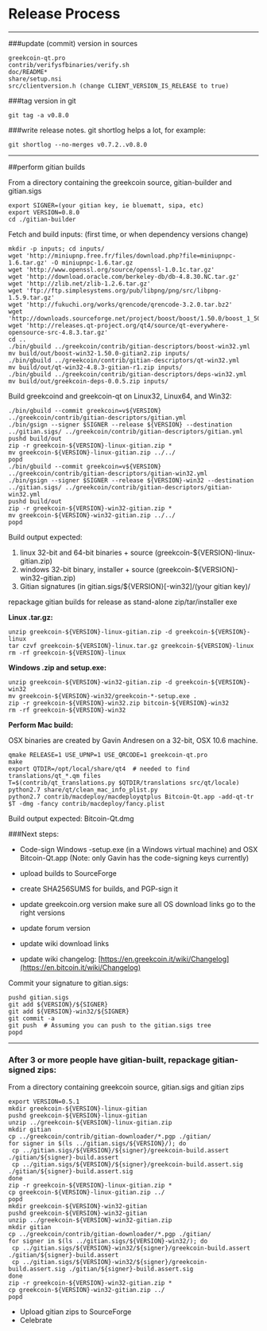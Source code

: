 Release Process
====================

* * *

###update (commit) version in sources


	greekcoin-qt.pro
	contrib/verifysfbinaries/verify.sh
	doc/README*
	share/setup.nsi
	src/clientversion.h (change CLIENT_VERSION_IS_RELEASE to true)

###tag version in git

	git tag -a v0.8.0

###write release notes. git shortlog helps a lot, for example:

	git shortlog --no-merges v0.7.2..v0.8.0

* * *

##perform gitian builds

 From a directory containing the greekcoin source, gitian-builder and gitian.sigs
  
	export SIGNER=(your gitian key, ie bluematt, sipa, etc)
	export VERSION=0.8.0
	cd ./gitian-builder

 Fetch and build inputs: (first time, or when dependency versions change)

	mkdir -p inputs; cd inputs/
	wget 'http://miniupnp.free.fr/files/download.php?file=miniupnpc-1.6.tar.gz' -O miniupnpc-1.6.tar.gz
	wget 'http://www.openssl.org/source/openssl-1.0.1c.tar.gz'
	wget 'http://download.oracle.com/berkeley-db/db-4.8.30.NC.tar.gz'
	wget 'http://zlib.net/zlib-1.2.6.tar.gz'
	wget 'ftp://ftp.simplesystems.org/pub/libpng/png/src/libpng-1.5.9.tar.gz'
	wget 'http://fukuchi.org/works/qrencode/qrencode-3.2.0.tar.bz2'
	wget 'http://downloads.sourceforge.net/project/boost/boost/1.50.0/boost_1_50_0.tar.bz2'
	wget 'http://releases.qt-project.org/qt4/source/qt-everywhere-opensource-src-4.8.3.tar.gz'
	cd ..
	./bin/gbuild ../greekcoin/contrib/gitian-descriptors/boost-win32.yml
	mv build/out/boost-win32-1.50.0-gitian2.zip inputs/
	./bin/gbuild ../greekcoin/contrib/gitian-descriptors/qt-win32.yml
	mv build/out/qt-win32-4.8.3-gitian-r1.zip inputs/
	./bin/gbuild ../greekcoin/contrib/gitian-descriptors/deps-win32.yml
	mv build/out/greekcoin-deps-0.0.5.zip inputs/

 Build greekcoind and greekcoin-qt on Linux32, Linux64, and Win32:
  
	./bin/gbuild --commit greekcoin=v${VERSION} ../greekcoin/contrib/gitian-descriptors/gitian.yml
	./bin/gsign --signer $SIGNER --release ${VERSION} --destination ../gitian.sigs/ ../greekcoin/contrib/gitian-descriptors/gitian.yml
	pushd build/out
	zip -r greekcoin-${VERSION}-linux-gitian.zip *
	mv greekcoin-${VERSION}-linux-gitian.zip ../../
	popd
	./bin/gbuild --commit greekcoin=v${VERSION} ../greekcoin/contrib/gitian-descriptors/gitian-win32.yml
	./bin/gsign --signer $SIGNER --release ${VERSION}-win32 --destination ../gitian.sigs/ ../greekcoin/contrib/gitian-descriptors/gitian-win32.yml
	pushd build/out
	zip -r greekcoin-${VERSION}-win32-gitian.zip *
	mv greekcoin-${VERSION}-win32-gitian.zip ../../
	popd

  Build output expected:

  1. linux 32-bit and 64-bit binaries + source (greekcoin-${VERSION}-linux-gitian.zip)
  2. windows 32-bit binary, installer + source (greekcoin-${VERSION}-win32-gitian.zip)
  3. Gitian signatures (in gitian.sigs/${VERSION}[-win32]/(your gitian key)/

repackage gitian builds for release as stand-alone zip/tar/installer exe

**Linux .tar.gz:**

	unzip greekcoin-${VERSION}-linux-gitian.zip -d greekcoin-${VERSION}-linux
	tar czvf greekcoin-${VERSION}-linux.tar.gz greekcoin-${VERSION}-linux
	rm -rf greekcoin-${VERSION}-linux

**Windows .zip and setup.exe:**

	unzip greekcoin-${VERSION}-win32-gitian.zip -d greekcoin-${VERSION}-win32
	mv greekcoin-${VERSION}-win32/greekcoin-*-setup.exe .
	zip -r greekcoin-${VERSION}-win32.zip bitcoin-${VERSION}-win32
	rm -rf greekcoin-${VERSION}-win32

**Perform Mac build:**

  OSX binaries are created by Gavin Andresen on a 32-bit, OSX 10.6 machine.

	qmake RELEASE=1 USE_UPNP=1 USE_QRCODE=1 greekcoin-qt.pro
	make
	export QTDIR=/opt/local/share/qt4  # needed to find translations/qt_*.qm files
	T=$(contrib/qt_translations.py $QTDIR/translations src/qt/locale)
	python2.7 share/qt/clean_mac_info_plist.py
	python2.7 contrib/macdeploy/macdeployqtplus Bitcoin-Qt.app -add-qt-tr $T -dmg -fancy contrib/macdeploy/fancy.plist

 Build output expected: Bitcoin-Qt.dmg

###Next steps:

* Code-sign Windows -setup.exe (in a Windows virtual machine) and
  OSX Bitcoin-Qt.app (Note: only Gavin has the code-signing keys currently)

* upload builds to SourceForge

* create SHA256SUMS for builds, and PGP-sign it

* update greekcoin.org version
  make sure all OS download links go to the right versions

* update forum version

* update wiki download links

* update wiki changelog: [https://en.greekcoin.it/wiki/Changelog](https://en.bitcoin.it/wiki/Changelog)

Commit your signature to gitian.sigs:

	pushd gitian.sigs
	git add ${VERSION}/${SIGNER}
	git add ${VERSION}-win32/${SIGNER}
	git commit -a
	git push  # Assuming you can push to the gitian.sigs tree
	popd

-------------------------------------------------------------------------

### After 3 or more people have gitian-built, repackage gitian-signed zips:

From a directory containing greekcoin source, gitian.sigs and gitian zips

	export VERSION=0.5.1
	mkdir greekcoin-${VERSION}-linux-gitian
	pushd greekcoin-${VERSION}-linux-gitian
	unzip ../greekcoin-${VERSION}-linux-gitian.zip
	mkdir gitian
	cp ../greekcoin/contrib/gitian-downloader/*.pgp ./gitian/
	for signer in $(ls ../gitian.sigs/${VERSION}/); do
	 cp ../gitian.sigs/${VERSION}/${signer}/greekcoin-build.assert ./gitian/${signer}-build.assert
	 cp ../gitian.sigs/${VERSION}/${signer}/greekcoin-build.assert.sig ./gitian/${signer}-build.assert.sig
	done
	zip -r greekcoin-${VERSION}-linux-gitian.zip *
	cp greekcoin-${VERSION}-linux-gitian.zip ../
	popd
	mkdir greekcoin-${VERSION}-win32-gitian
	pushd greekcoin-${VERSION}-win32-gitian
	unzip ../greekcoin-${VERSION}-win32-gitian.zip
	mkdir gitian
	cp ../greekcoin/contrib/gitian-downloader/*.pgp ./gitian/
	for signer in $(ls ../gitian.sigs/${VERSION}-win32/); do
	 cp ../gitian.sigs/${VERSION}-win32/${signer}/greekcoin-build.assert ./gitian/${signer}-build.assert
	 cp ../gitian.sigs/${VERSION}-win32/${signer}/greekcoin-build.assert.sig ./gitian/${signer}-build.assert.sig
	done
	zip -r greekcoin-${VERSION}-win32-gitian.zip *
	cp greekcoin-${VERSION}-win32-gitian.zip ../
	popd

- Upload gitian zips to SourceForge
- Celebrate 
